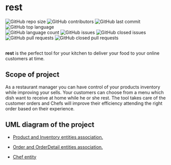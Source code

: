 # rest

![GitHub repo size](https://img.shields.io/github/repo-size/Lcv004/rest)
![GitHub contributors](https://img.shields.io/github/contributors/Lcv004/rest?color=informational)
![GitHub last commit](https://img.shields.io/github/last-commit/Lcv004/rest?color=informational)
![GitHub top language](https://img.shields.io/github/languages/top/Lcv004/rest?label=top%20language)<br />
![GitHub language count](https://img.shields.io/github/languages/count/Lcv004/rest)
![GitHub issues](https://img.shields.io/github/issues-raw/Lcv004/rest?color=critical)
![GitHub closed issues](https://img.shields.io/github/issues-closed-raw/Lcv004/rest)
![GitHub pull requests](https://img.shields.io/github/issues-pr-raw/Lcv004/rest?color=important)
![GitHub closed pull requests](https://img.shields.io/github/issues-pr-closed-raw/Lcv004/rest)<br /><br />

**rest** is the perfect tool for your kitchen to deliver your food to your online customers at time.

## Scope of project
As a restaurant manager you can have control of your products inventory while improving your sells. Your customers can choose from a menu which dish want to receive at home while he or she rest. The tool takes care of the customer orders and Chefs will improve their efficiency attending the right order based on their experience.

## UML diagram of the project
- <a href="https://viewer.diagrams.net/?tags=%7B%7D&highlight=0000ff&edit=_blank&layers=1&nav=1&title=Product-Inventory-Entities#R7Zlvb9o8EMA%2FDW8mtco%2FGHsJtN06dVLVbn26V5ObOIk1x84cU2CffufYJjEQaDV42moIJHJn%2B2zf%2FXy5hF44KeYfBSrzLzzBtBd4ybwXnvWCwPfCIfwozUJr%2BuFAKzJBEq3yGsUt%2BY3tSKOdkgRXRqdVknMqSekqY84YjqWjQ0Lwmdst5TRxFCXK8JriNkZ0XfsfSWSutcO%2B1%2Bg%2FYZLldmbfMy0PKP6ZCT5lZr5eEF6M1Ec3F8jaMv2rHCV81lKF571wIjiX%2BqqYTzBVvnXddtHRuly3wEw%2BZcC3r3nx6ZLe3fEf8TUZ3%2Fy4%2BOyfGCuPiE6NP64FT6bgZ71mubB%2BqmakoIiBNE45k7emxQc5zglNrtCCT9VCKgmOsdI454L8hv6Ims7QLKTBIPSUNULphFMuQMF4PUEz6FYZgwbVUeAKhl3bDfsrqi9o7nS8QpU0iphTisqKPCyXXCCRETbmUvLCdKLoAdPxMqh2SU1Y1doF%2F7nEJLCu0Jvxo6URLhIsVvZUG8WJmX89eDYSWEg8b6lMMD9iXmApFtDFtg4NWAt7oIw8azD2I6PL2wgrTX18zNHJlraX093AUUMsA389a74PG6YLPXc2RCUWDEk8Vh6p2szCRWunjaom%2BRlUB2tU94KxGTRSv2ydb%2FC6XIZ4JXYbEEWUZAxEilM1TIWNQFIZGbXkpTJWopiw7KrucxY1mhvjHqXiMDaldWbISZJgVsMikUQaV8VmyWHJtf%2F6Y%2FiCRyfeab%2FXh4VPQPYbGb6qu5ATzmAviNR8YTgLM6zOQwexW7Hfhe7WzLKb54XLyS58g0E3vQ5Iz6Um7KCGoQJrbsChELx%2FFh03%2FfmvGab%2B4IVhijpgSkiaknhK5eKYit4QT8PgaTxF3oF48tcrtUv2CLvkxvixVttVq7mkrKK2h4osOlZknfgeS7JXUJK9vZrM7yrKSv2YennE5xXj8%2BJVmN9Vhv2aIibJsQh7zfS8fM31YQM9K5hglozUW8hWQSQLWz%2FhJMO2%2BIIQ5DzjDNHzRvsUb%2BM5kffWIFx%2FVwxAcLV0ZgupWlhYgcH%2B79tCa5QSm2G1ZMd1FkEVn4oYb%2FGVydNQMGZ4Kwamo3LNVggEpkiSR%2Fct7Zb66JrXp9jWRuFg6NZG%2FRVK9I7MqPZr0xVDkd93Db0PXUN6y2uG9vYuy9sA4YDao%2BvQOPg15bbhpKoPtUpvflDOm0a4ytSvd3r6zlqClWljummdcojWlULVVuytXNTifUcSfDAl%2FOFyjDmw5r8Cs8je8hX800t5%2B4T4lxRGDjpB3x3P07TCh4Fm%2FWnRhjohjzbMfiv8LfXfRl%2Fo1LzH8LfvUcFL4LAfGk7clHTy%2F%2BGw6enrmTkk3JRDclj7YVLI%2FiF6q9AM3BwyOAA098P7UTX7PpFn0egbCtP5XTTc8AaTVHWtfLw7HOTusI90AGLzh7Lu3vxrH57%2FAQ%3D%3D" target="_blank">Product and Inventory entities association.</a>

- <a href="https://viewer.diagrams.net/?tags=%7B%7D&highlight=0000ff&edit=_blank&layers=1&nav=1&title=Order-Entities.drawio#R7Znrc9o4EMD%2FGn%2B8Dn5AyMdA0jRX%2Brr0Lr1%2BU2xhayK0RJYL9K%2B%2FlS35gaEhD5PejGeYhF1rV9LubzUr4%2FjTxfpSkmXyASLKHW8QrR3%2F3PE8d%2BCP8Z%2FWbArN0B8ViliyyAyqFNfsJ7WWRpuxiKaNgQqAK7ZsKkMQgoaqoSNSwqo5bA68OeuSxLSluA4Jb2tvWKSSQjv2Tir9O8rixM7sjk6LJwtiB5udpAmJYFVT%2BReOP5UAqvi2WE8p18Gzcbm52tzw2d3o8s8v6T35e%2FL%2B68d%2F%2FiicvX2MSbkFSYV6susv2ez92dfZxb38Ticf03D2ybs3JoMfhGcmXp9kRKXZsNrYKKYrtuBEoDSZg1DX5skA5TBhPJqRDWR6baki4Z2VJglI9hPHE46PXFTgY6kMJN5Ie2OcT4GDRIWAfILK6Fo7M9NImqLZZxsDd0v1gawbA2ckVXaBwDlZpuw2X7I2XBAZMzEBpWBhrSATEY3KZUq4K3nx7K6LdbsByiZuVCq63gLtgSy5JTpYcxQWVMkN2lkvI5MSU25jI64qdt3A6JI6t5ZSYuolLl1XTOAXg8UjEHFbiDjepDDCOf0z%2FMtBxC1kMDCqDOVWindknXAWCxQ5nWszHVmGVXxm1AqW2tmShEzEs3zMeVBp%2FjKR0CpA2znPKzVhUURFnl5FFLktoV0CEyqP1HCCH4zddPBm6Axx4VOU3UrGjx4u1RQE7oWwPLkU8VpRjViDDP9QMvYXY5sMQ4I3OowEO%2B7FQfD2gBBmKdYRlVc9EEcFYui9MhD%2BHiDwkFdZWsKAQWI9Dp3jcDI%2BDIfA6wiHYHcvcU4VYbzvKF6rowhswh%2FbUQRddRTDvqM40okR%2FN4dxWgPCKDPjb6dOC4Nr95OnOyhYSkhykLV83BcHg7tJ7yu%2BonTPTzcZ0QopjYlDpmOUY9Dtzi4gwP7hs7aBnfXBXQr61REZ%2FqlYa33UwvbKtIoprbPxIgmEIMg%2FKLS1nq2wY7Q0jVT36wv%2FP6vHodpKqRz2y7mwsYKArf%2BrS7UrLRYmeWStSt2plf8hF4QQwKZDOkvgmlCh81zTH8FxWg3FJJyotiP5uJ2ZdyYfoa8Rm1P6rvNt1yuf%2Fpm2HRS7MDY1V9rbrkKTh50VWyy5SqHsNzTM7hs34MTnLqFJuZyRm4ptzeK2nlQg%2FSBg%2BjWXDG2rhfbqLavG079LbuZ2infbT%2FlvCjqce%2B9w6L4TFTGjexabq09zOcp7Sar7eus%2B9ycyuKU%2FB8n9WVyWh7lx89q%2B%2B757Kz2lbqrUrfbwg5z2r5GMv32kYm%2BXrup15fILYrVT6fF8OoHaP%2FiPw%3D%3D" target="_blank">Order and OrderDetail entities association.</a>

- <a href="https://viewer.diagrams.net/?tags=%7B%7D&highlight=0000ff&edit=_blank&layers=1&nav=1&title=Untitled%20Diagram.drawio#R7Zbfb5swEMf%2FGh47AQ5ZXgPtfkjJVi3Stj66cAErxseMs5D%2B9TuDgdAsUiqt2ksllHBf353Pdx9LeCwpm4%2BaV8UaM5Be6GeNx269MAx8tqA%2Fqxw7JWLzTsi1yJzTKGzEE%2FSRTt2LDOqJo0GURlRTMUWlIDUTjWuNh6nbFuV014rncCZsUi7P1R8iM0WnLiJ%2F1D%2BByIt%2B58B3KyXvnZ1QFzzDw4nE7jyWaETTvZVNAtI2r%2B9LF%2FfhwupQmAZlrgn44n%2F%2FvFomD9Hy5039uFvff13%2BunFZfnO5dwdOCti6gs2x70J9EKXkiqx4i8ps3IpPdloIma34Efe2itrwdNdbcYFaPJE%2Fl7QUkEDL2rghh3ObTUiZoERNgsJ2gzFoY5O5bTTUFHbfnzZ4Jq15M3Fc8dr0BaKUvKrFY1uyDSy5zoWK0RgsnVN7qq6uYGaz4F5lkA1la9wN86fJxa5toA00F%2BcRDFOm6wFYgtFHcnEBLIq6EHczFo6Tw4hZMHNacYpYDxR3aOdD6nH69OIAeAEM4RkMXhh3QbQnW9KvRJWf0UE9MEOXnk3zLwPmUuSKTAlbG2abKOjCLZ1ssLLJKp4Kla9an9vZqHxznbASUuxWtpeqEFkGqp2c4YY%2FDnxWKJRpOxXF9FDvEv9d5EVUeEJ2MNr0WHdtElR0Fi7aOQKRdABL0wQSdi0El6%2FdORmOhHB%2BHQm93z8HgV0AQfESBhSoReINhleHIQr%2FMwyzCzBAU4EWoNIRCdukNx5el4f3i%2Bt4mIUv5oHM8XOkXTv5qGN3fwA%3D" target="_blank">Chef entity</a>

<!-- ## Instalation and Usage
## Contribution -->
